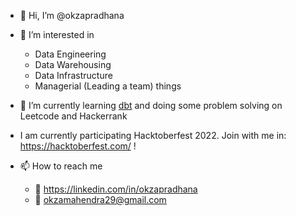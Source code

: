 - 👋 Hi, I’m @okzapradhana

- 👀 I’m interested in
  - Data Engineering
  - Data Warehousing
  - Data Infrastructure
  - Managerial (Leading a team) things

- 🌱 I’m currently learning [dbt](https://www.getdbt.com/) and doing some problem solving on Leetcode and Hackerrank

- I am currently participating Hacktoberfest 2022. Join with me in: https://hacktoberfest.com/ !

- 📫 How to reach me
  - :link: https://linkedin.com/in/okzapradhana
  - :email: okzamahendra29@gmail.com 

<!---
okzapradhana/okzapradhana is a ✨ special ✨ repository because its `README.md` (this file) appears on your GitHub profile.
You can click the Preview link to take a look at your changes.
--->
